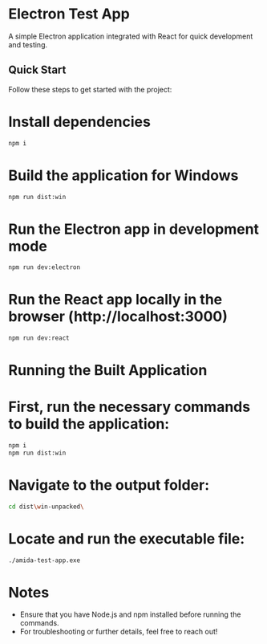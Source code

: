 # Electron Test App

A simple Electron application integrated with React for quick development and testing.

## Quick Start

Follow these steps to get started with the project:


# Install dependencies
```bash
npm i 
```

# Build the application for Windows
```bash
npm run dist:win
```

# Run the Electron app in development mode
```bash
npm run dev:electron
```

# Run the React app locally in the browser (http://localhost:3000)
```bash
npm run dev:react
```
# Running the Built Application

# First, run the necessary commands to build the application:
```bash
npm i
npm run dist:win
```
# Navigate to the output folder:
```bash
cd dist\win-unpacked\
```
# Locate and run the executable file:
```bash
./amida-test-app.exe
```

# Notes

- Ensure that you have Node.js and npm installed before running the commands.
- For troubleshooting or further details, feel free to reach out!
